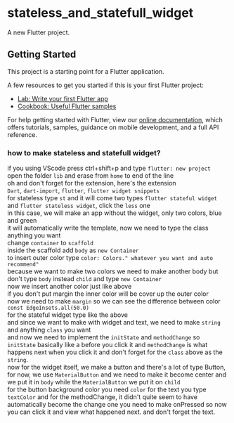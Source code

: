 # stateless_and_statefull_widget

A new Flutter project.

## Getting Started

This project is a starting point for a Flutter application.

A few resources to get you started if this is your first Flutter project:

- [Lab: Write your first Flutter app](https://flutter.dev/docs/get-started/codelab)
- [Cookbook: Useful Flutter samples](https://flutter.dev/docs/cookbook)

For help getting started with Flutter, view our
[online documentation](https://flutter.dev/docs), which offers tutorials,
samples, guidance on mobile development, and a full API reference.

### how to make stateless and statefull widget?

if you using VScode press ctrl+shift+p and type `flutter: new project` <br/>
open the folder `lib` and erase from `home` to end of the line <br/>
oh and don't forget for the extension, here's the extension <br/>
`Dart`, `dart-import`, `flutter`, `flutter widget snippets` <br/>
for stateless type `st` and it will come two types `flutter stateful widget` and `flutter stateless widget`, click the `less` one <br/>
in this case, we will make an app without the widget, only two colors, blue and green <br/>
it will automatically write the template, now we need to type the class anything you want <br/>
change `container` to `scaffold` <br/>
inside the scaffold add `body` as `new Container` <br/>
to insert outer color type `color: Colors." whatever you want and auto recommend"` <br/>
because we want to make two colors we need to make another body but don't type `body` instead `child` and type `new Container` <br/>
now we insert another color just like above <br/>
if you don't put margin the inner color will be cover up the outer color <br/>
now we need to make `margin` so we can see the difference between color `const EdgeInsets.all(50.0)` <br/>
for the stateful widget type like the above <br/>
and since we want to make with widget and text, we need to make `string` and anything `class` you want <br/>
and now we need to implement the `initState` and `methodChange` so `initState` basically like a before you click it and `methodChange` is what happens next when you click it and don't forget for the `class` above as the `string`. <br/>
now for the widget itself, we make a button and there's a lot of type Button, for now, we use `MaterialButton` and we need to make it become center and we put it in `body` while the `MaterialButton` we put it on `child` <br/>
for the button background color you need `color` for the text you type `textColor` and for the methodChange, it didn't quite seem to have automatically become the change one you need to make onPressed so now you can click it and view what happened next. and don't forget the text.
